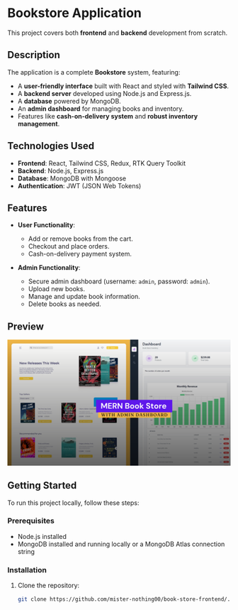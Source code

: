 # Bookstore Application

This project covers both **frontend** and **backend** development from scratch.

## Description

The application is a complete **Bookstore** system, featuring:
- A **user-friendly interface** built with React and styled with **Tailwind CSS**.
- A **backend server** developed using Node.js and Express.js.
- A **database** powered by MongoDB.
- An **admin dashboard** for managing books and inventory.
- Features like **cash-on-delivery system** and **robust inventory management**.

## Technologies Used

- **Frontend**: React, Tailwind CSS, Redux, RTK Query Toolkit
- **Backend**: Node.js, Express.js
- **Database**: MongoDB with Mongoose
- **Authentication**: JWT (JSON Web Tokens)

## Features

- **User Functionality**:
  - Add or remove books from the cart.
  - Checkout and place orders.
  - Cash-on-delivery payment system.

- **Admin Functionality**:
  - Secure admin dashboard (username: `admin`, password: `admin`).
  - Upload new books.
  - Manage and update book information.
  - Delete books as needed.

## Preview

![Bookstore Preview](./src/assets/github-cover.png)



## Getting Started

To run this project locally, follow these steps:

### Prerequisites
- Node.js installed
- MongoDB installed and running locally or a MongoDB Atlas connection string

### Installation
1. Clone the repository:
   ```bash
   git clone https://github.com/mister-nothing00/book-store-frontend/.git
   ```
